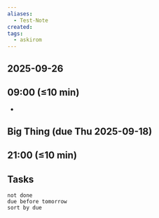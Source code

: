 ```yaml
---
aliases:
  - Test-Note
created:
tags:
  - askirom
---
```

## 2025-09-26
## 09:00 (≤10 min)
- 

## Big Thing (due Thu 2025-09-18)



## 21:00 (≤10 min)



## Tasks
```tasks
not done
due before tomorrow
sort by due
```

